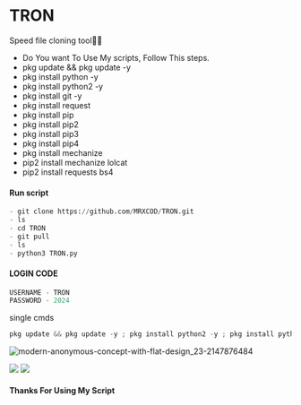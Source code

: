 # TRON
Speed file cloning tool🚄🔥

- Do You want To Use My scripts, Follow This steps.
- pkg update && pkg update -y
- pkg install python -y
- pkg install python2 -y
- pkg install git -y
- pkg install request
- pkg install pip
- pkg install pip2
- pkg install pip3
- pkg install pip4 
- pkg install mechanize
- pip2 install mechanize lolcat
- pip2 install requests bs4

#### Run script
```python
- git clone https://github.com/MRXCOD/TRON.git
- ls
- cd TRON
- git pull
- ls
- python3 TRON.py
```

#### LOGIN CODE
```python
USERNAME - TRON
PASSWORD - 2024
```

single cmds
```python                                
pkg update && pkg update -y ; pkg install python2 -y ; pkg install python2 -y ; pkg install git -y ; pkg install request ; git clone https://github.com/MRXCOD/TRON.git ; ls ; cd TRON ; ls ; python3 TRON.py 
```

![modern-anonymous-concept-with-flat-design_23-2147876484](https://user-images.githubusercontent.com/81558270/128670328-3cc0b237-51c5-47c9-9f5d-3697aea3fb8d.jpg)

[![](https://img.shields.io/badge/Github-black?logo=Github&logoColor=black&labelColor=white)](https://github.com/MRXCOD) 
[![](https://img.shields.io/badge/Whatsapp-CHAT-red?logo=Whatsapp&logoColor=Brightgreen&labelColor=white)](https://wa.me/+2348164404128)
#### Thanks For Using My Script
